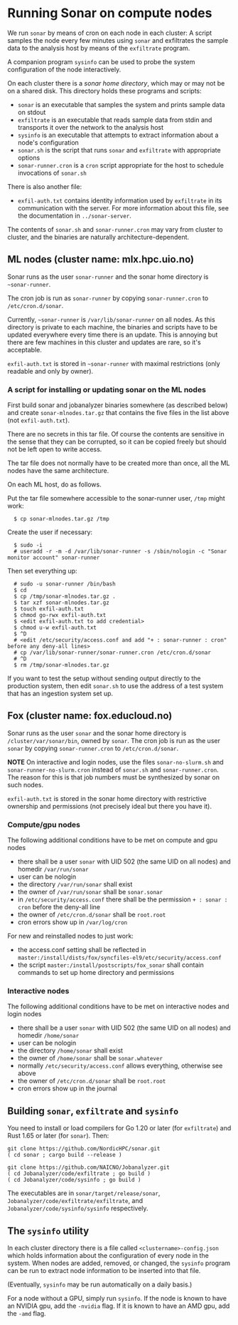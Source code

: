 # Running Sonar on compute nodes

We run `sonar` by means of cron on each node in each cluster: A script samples the node every few
minutes using `sonar` and exfiltrates the sample data to the analysis host by means of the
`exfiltrate` program.

A companion program `sysinfo` can be used to probe the system configuration of the node
interactively.

On each cluster there is a *sonar home directory*, which may or may not be on a shared disk.  This
directory holds these programs and scripts:

* `sonar` is an executable that samples the system and prints sample data on stdout
* `exfiltrate` is an executable that reads sample data from stdin and transports it over the network to
   the analysis host
* `sysinfo` is an executable that attempts to extract information about a node's configuration
* `sonar.sh` is the script that runs `sonar` and `exfiltrate` with appropriate options
* `sonar-runner.cron` is a `cron` script appropriate for the host to schedule invocations of `sonar.sh`

There is also another file:

* `exfil-auth.txt` contains identity information used by `exfiltrate` in its communication with the
  server.  For more information about this file, see the documentation in `../sonar-server`.

The contents of `sonar.sh` and `sonar-runner.cron` may vary from cluster to cluster, and the
binaries are naturally architecture-dependent.

## ML nodes (cluster name: mlx.hpc.uio.no)

Sonar runs as the user `sonar-runner` and the sonar home directory is `~sonar-runner`.

The cron job is run as `sonar-runner` by copying `sonar-runner.cron` to `/etc/cron.d/sonar`.

Currently, `~sonar-runner` is `/var/lib/sonar-runner` on all nodes.  As this directory is private to
each machine, the binaries and scripts have to be updated everywhere every time there is an update.
This is annoying but there are few machines in this cluster and updates are rare, so it's acceptable.

`exfil-auth.txt` is stored in `~sonar-runner` with maximal restrictions (only readable and only by
owner).

### A script for installing or updating sonar on the ML nodes

First build sonar and jobanalyzer binaries somewhere (as described below) and create
`sonar-mlnodes.tar.gz` that contains the five files in the list above (not `exfil-auth.txt`).

There are no secrets in this tar file.  Of course the contents are sensitive in the sense that they
can be corrupted, so it can be copied freely but should not be left open to write access.

The tar file does not normally have to be created more than once, all the ML nodes have the same
architecture.

On each ML host, do as follows.

Put the tar file somewhere accessible to the sonar-runner user, `/tmp` might work:

```
  $ cp sonar-mlnodes.tar.gz /tmp
```

Create the user if necessary:
```
  $ sudo -i
  # useradd -r -m -d /var/lib/sonar-runner -s /sbin/nologin -c "Sonar monitor account" sonar-runner
```

Then set everything up:
```
  # sudo -u sonar-runner /bin/bash
  $ cd
  $ cp /tmp/sonar-mlnodes.tar.gz .
  $ tar xzf sonar-mlnodes.tar.gz
  $ touch exfil-auth.txt
  $ chmod go-rwx exfil-auth.txt
  $ <edit exfil-auth.txt to add credential>
  $ chmod u-w exfil-auth.txt
  $ ^D
  # <edit /etc/security/access.conf and add "+ : sonar-runner : cron" before any deny-all lines>
  # cp /var/lib/sonar-runner/sonar-runner.cron /etc/cron.d/sonar
  # ^D
  $ rm /tmp/sonar-mlnodes.tar.gz
```

If you want to test the setup without sending output directly to the production system, then edit
`sonar.sh` to use the address of a test system that has an ingestion system set up.

## Fox (cluster name: fox.educloud.no)

Sonar runs as the user `sonar` and the sonar home directory is `/cluster/var/sonar/bin`, owned by
`sonar`.  The cron job is run as the user `sonar` by copying `sonar-runner.cron` to
`/etc/cron.d/sonar`.

**NOTE** On interactive and login nodes, use the files `sonar-no-slurm.sh` and
`sonar-runner-no-slurm.cron` instead of `sonar.sh` and `sonar-runner.cron`.  The reason for this is
that job numbers must be synthesized by sonar on such nodes.

`exfil-auth.txt` is stored in the sonar home directory with restrictive ownership and permissions
(not precisely ideal but there you have it).

### Compute/gpu nodes

The following additional conditions have to be met on compute and gpu nodes

* there shall be a user `sonar` with UID 502 (the same UID on all nodes) and homedir `/var/run/sonar`
* user can be nologin
* the directory `/var/run/sonar` shall exist
* the owner of `/var/run/sonar` shall be `sonar.sonar`
* in `/etc/security/access.conf` there shall be the permission `+ : sonar : cron` before the deny-all line
* the owner of `/etc/cron.d/sonar` shall be `root.root`
* cron errors show up in `/var/log/cron`

For new and reinstalled nodes to just work:
 
* the access.conf setting shall be reflected in `master:/install/dists/fox/syncfiles-el9/etc/security/access.conf`
* the script `master:/install/postscripts/fox_sonar` shall contain commands to set up home directory and permissions

### Interactive nodes

The following additional conditions have to be met on interactive nodes and login nodes

* there shall be a user `sonar` with UID 502 (the same UID on all nodes) and homedir `/home/sonar`
* user can be nologin
* the directory `/home/sonar` shall exist
* the owner of `/home/sonar` shall be `sonar.whatever`
* normally `/etc/security/access.conf` allows everything, otherwise see above
* the owner of `/etc/cron.d/sonar` shall be `root.root`
* cron errors show up in the journal

## Building `sonar`, `exfiltrate` and `sysinfo`

You need to install or load compilers for Go 1.20 or later (for `exfiltrate`) and Rust 1.65 or later
(for `sonar`).  Then:

```
git clone https://github.com/NordicHPC/sonar.git
( cd sonar ; cargo build --release )

git clone https://github.com/NAICNO/Jobanalyzer.git
( cd Jobanalyzer/code/exfiltrate ; go build )
( cd Jobanalyzer/code/sysinfo ; go build )
```

The executables are in `sonar/target/release/sonar`, `Jobanalyzer/code/exfiltrate/exfiltrate`, and
`Jobanalyzer/code/sysinfo/sysinfo` respectively.


## The `sysinfo` utility

In each cluster directory there is a file called `<clustername>-config.json` which holds information
about the configuration of every node in the system.  When nodes are added, removed, or changed, the
`sysinfo` program can be run to extract node information to be inserted into that file.

(Eventually, `sysinfo` may be run automatically on a daily basis.)

For a node without a GPU, simply run `sysinfo`.  If the node is known to have an NVIDIA gpu,
add the `-nvidia` flag.  If it is known to have an AMD gpu, add the `-amd` flag.
